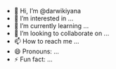 - 👋 Hi, I’m @darwikiyana
- 👀 I’m interested in ...
- 🌱 I’m currently learning ...
- 💞️ I’m looking to collaborate on ...
- 📫 How to reach me ...
- 😄 Pronouns: ...
- ⚡ Fun fact: ...

<!---
darwikiyana/darwikiyana is a ✨ special ✨ repository because its `README.md` (this file) appears on your GitHub profile.
You can click the Preview link to take a look at your changes.
--->
